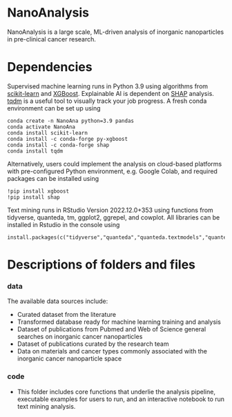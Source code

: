 # NanoAnalysis
NanoAnalysis is a large scale, ML-driven analysis of inorganic nanoparticles in pre-clinical cancer research.

# Dependencies
Supervised machine learning runs in Python 3.9 using algorithms from [scikit-learn](https://scikit-learn.org/stable/) and [XGBoost](https://xgboost.readthedocs.io/en/stable/). Explainable AI is dependent on [SHAP](https://github.com/slundberg/shap) analysis. [tqdm](https://github.com/tqdm/tqdm) is a useful tool to visually track your job progress. A fresh conda environment can be set up using

```
conda create -n NanoAna python=3.9 pandas
conda activate NanoAna
conda install scikit-learn
conda install -c conda-forge py-xgboost
conda install -c conda-forge shap
conda install tqdm
```
Alternatively, users could implement the analysis on cloud-based platforms with pre-configured Python environment, e.g. Google Colab, and required packages can be installed using

```
!pip install xgboost
!pip install shap
```

Text mining runs in RStudio Version 2022.12.0+353 using functions from tidyverse,  quanteda, tm, ggplot2, ggrepel, and cowplot. All libraries can be installed in Rstudio in the console using
```
install.packages(c("tidyverse","quanteda","quanteda.textmodels","quanteda.textplots","quanteda.textstats","ggplot2","ggrepel","tm","cowplot"))
```

# Descriptions of folders and files
### data
The available data sources include:
* Curated dataset from the literature
* Transformed database ready for machine learning training and analysis
* Dataset of publications from Pubmed and Web of Science general searches on inorganic cancer nanoparticles
* Dataset of publications curated by the research team
* Data on materials and cancer types commonly associated with the inorganic cancer nanoparticle space

### code
* This folder includes core functions that underlie the analysis pipeline, executable examples for users to run, and an interactive notebook to run text mining analysis.

